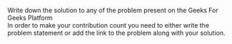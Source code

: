 Write down the solution to any of the problem present on the Geeks For Geeks Platform<br>
In order to make your contribution count you need to either write the problem statement or add the link to the problem along with your solution.
